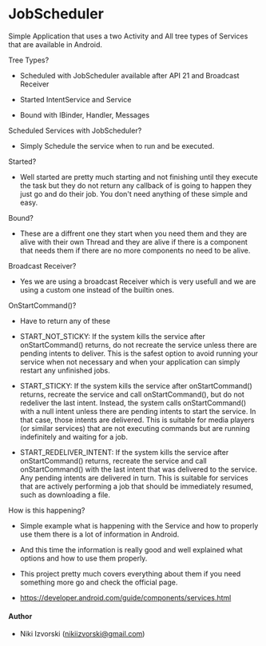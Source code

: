 # JobScheduler

Simple Application that uses a two Activity and All tree types of Services that are available in Android.

Tree Types?

- Scheduled with JobScheduler available after API 21 and Broadcast Receiver 

- Started IntentService and Service

- Bound with IBinder, Handler, Messages

Scheduled Services with JobScheduler?

- Simply Schedule the service when to run and be executed.

Started?

- Well started are pretty much starting and not finishing until they execute the task but they do not return any callback of
is going to happen they just go and do their job. You don't need anything of these simple and easy.

Bound?

- These are a diffrent one they start when you need them and they are alive with their own Thread and they are alive if there
is a component that needs them if there are no more components no need to be alive.

Broadcast Receiver?

- Yes we are using a broadcast Receiver which is very usefull and we are using a custom one instead of the builtin ones.

OnStartCommand()?

- Have to return any of these

- START_NOT_STICKY: If the system kills the service after onStartCommand() returns, 
do not recreate the service unless there are pending intents to deliver. 
This is the safest option to avoid running your service when not necessary and 
when your application can simply restart any unfinished jobs.

- START_STICKY: If the system kills the service after onStartCommand() returns, 
recreate the service and call onStartCommand(), but do not redeliver the last intent. 
Instead, the system calls onStartCommand() with a null intent unless there are pending intents to start the service. 
In that case, those intents are delivered. This is suitable for media players (or similar services) 
that are not executing commands but are running indefinitely and waiting for a job.

- START_REDELIVER_INTENT: If the system kills the service after onStartCommand() returns, 
recreate the service and call onStartCommand() with the last intent that was delivered to the service.
Any pending intents are delivered in turn. This is suitable for services that are actively performing a job 
that should be immediately resumed, such as downloading a file.

How is this happening?

- Simple example what is happening with the Service and how to properly use them there is a lot of information in Android.

- And this time the information is really good and well explained what options and how to use them properly.

- This project pretty much covers everything about them if you need something more go and check the official page.

- https://developer.android.com/guide/components/services.html

#### Author

- Niki Izvorski (nikiizvorski@gmail.com)
